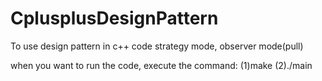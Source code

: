 # CplusplusDesignPattern
To use design pattern in c++ code
strategy mode, observer mode(pull)


when you want to run the code, execute the command: 
(1)make
(2)./main
